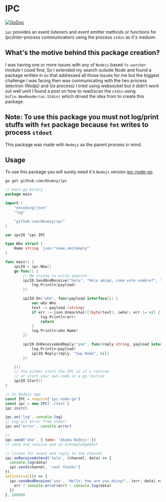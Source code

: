 # IPC

[![GoDoc](https://godoc.org/github.com/Akumzy/ipc?status.svg)](https://godoc.org/github.com/Akumzy/ipc)

`ipc` provides an event listeners and event emitter methods or functions for ipc(Inter-process communication) using the process `stdin` as it's meduim.

## What's the motive behind this package creation?

I was having one or more issues with any of `Nodejs` based `fs-watcher` module I could find,
So I extended my search outside Node and found a package written in `Go` that addressed all those issues for me but the biggest challenge I was facing then was communicating with the two process (electron (Nodjs) and Go process) I tried using websocket but it didn't work out well until I found a post on how to read/scan the `stdin` using `bufio.NewReader(os.Stdin)` which drived the idea from to create this package.

## Note: To use this package you must not log/print stuffs with `fmt` package because `fmt` writes to process `stdout`

This package was made with `Nodejs` as the parent process in mind.

## Usage

To use this package you will surely need it's `Nodejs` version [ipc-node-go](https://github.com/Akumzy/ipc-node)

```shell
go get github.com/Akumzy/ipc
```

```go
// main.go binary
package main

import (
	"encoding/json"
	"log"

	"github.com/Akumzy/ipc"
)

var ipcIO *ipc.IPC

type Who struct {
	Name string `json:"name,omitempty"`
}

func main() {
	ipcIO = ipc.New()
	go func() {
		// Me trying to write spanish
		ipcIO.SendAndReceive("hola", "Hola amigo, coma este nombre?", func(payload interface{}) {
			log.Println(payload)
		})

		ipcIO.On("who", func(payload interface{}) {
			var who Who
			text := payload.(string)
			if err := json.Unmarshal([]byte(text), &who); err != nil {
				log.Println(err)
				return
			}
			log.Println(who.Name)
		})

		ipcIO.OnReceiveAndReply("yoo", func(reply string, payload interface{}) {
			log.Println(payload)
			ipcIO.Reply(reply, "Sup Node", nil)
		})

	}()
	// You either start the IPC in it's routine
	// or start your own code in a go routine
	ipcIO.Start()
}
```

```js
// In Nodejs app
const IPC = require('ipc-node-go')
const ipc = new IPC('./test')
ipc.init()

ipc.on('log', console.log)
// Log all error from stderr
ipc.on('error', console.error)

//
ipc.send('who', { name: 'Akuma Nodejs' })
// send and receive and an acknowledgement

// listen for event and reply to the channel
ipc.onReceiveAnSend('hola', (channel, data) => {
  console.log(data)
  ipc.send(channel, 'cool thanks')
})
setInterval(() => {
  ipc.sendAndReceive('yoo', 'Hello, how are you doing?', (err, data) => {
    err ? console.error(err) : console.log(data)
  })
}, 20000)
```
